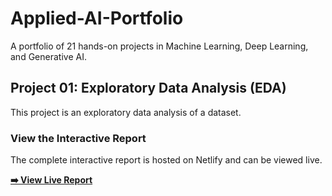 # Applied-AI-Portfolio
A portfolio of 21 hands-on projects in Machine Learning, Deep Learning, and Generative AI.
## Project 01: Exploratory Data Analysis (EDA)

This project is an exploratory data analysis of a dataset.

### View the Interactive Report

The complete interactive report is hosted on Netlify and can be viewed live.

**[➡️ View Live Report](https://titanic-data-analysis.netlify.app/titanic_data.html)**
